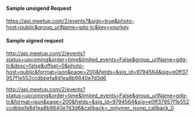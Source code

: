#### Sample unsigend Request
https://api.meetup.com/2/events?&sign=true&photo-host=public&group_urlName=gdg-tc&key=yourkey

#### Sample signed request
http://api.meetup.com/2/events?status=upcoming&order=time&limited_events=False&group_urlName=gdg-tc&desc=false&offset=0&photo-host=public&format=json&page=200&fields=&sig_id=9794564&sig=e0ff37957f1e552ccdbbefa8d1ea8b9840e7d3d6

http://api.meetup.com/2/events?status=upcoming&order=time&limited_events=False&group_urlName=gdg-tc&format=json&page=200&fields=&sig_id=9794564&sig=e0ff37957f1e552ccdbbefa8d1ea8b9840e7d3d6&callback=_polymer_jsonp_callback_0